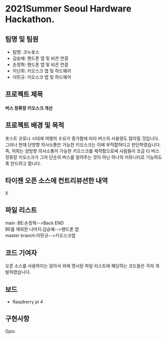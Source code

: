 # 2021Summer Seoul Hardware Hackathon.
## 팀명 및 팀원
- 팀명: 크누포스 
- 김승예: 핸드폰 앱 및 비콘 연결
- 손정혁: 핸드폰 앱 및 비콘 연결
- 이난희: 키오스크 앱 및 하드웨어
- 이민규: 키오스크 앱 및 하드웨어
## 프로젝트 제목
#### 버스 정류장 키오스크 개선

## 프로젝트 배경 및 목적
포스트 코로나 시대에 여행의 수요가 증가함에 따라 버스의 사용량도 많아질 것입니다. <br> 그러나 현재 단방향 의사소통만 가능한 키오스크는 이에 부적합하다고 판단하였습니다. <br> 즉, 저희는 양방향 의사소통이 가능한 키오스크를 제작함으로써 사람들이 조금 더 버스정류장 키오스크가 그저 단순히 버스를 알려주는 것이 아닌 하나의 커뮤니티로 기능하도록 만드려고 합니다.

## 타이젠 오픈 소스에 컨트리뷰션한 내역
X

## 파일 리스트
main
:BE:손정혁-->Back END <br>
 BE를 제외한 나머지:김승예-->핸드폰 앱 <br>
master branch:이민규-->키오스크앱 <br>

## 코드 기여자
오픈 소스를 사용하지는 않아서 위에 명시된 파일 리스트에 해당하는 코드들은 각자 개발하였습니다.

## 보드
- Raspberry pi 4
## 구현사항
Gpio
